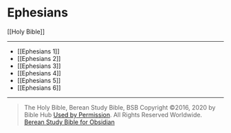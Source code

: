 # Ephesians

[[Holy Bible]]

---

- [[Ephesians 1]]
- [[Ephesians 2]]
- [[Ephesians 3]]
- [[Ephesians 4]]
- [[Ephesians 5]]
- [[Ephesians 6]]

---

> The Holy Bible, Berean Study Bible, BSB
> Copyright &copy;2016, 2020 by Bible Hub
> [Used by Permission](https://berean.bible/terms.htm). All Rights Reserved Worldwide.
> [Berean Study Bible for Obsidian](https://github.com/gapmiss/berean-study-bible-for-obsidian)</small>

